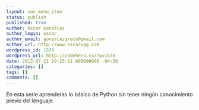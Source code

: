 ```yaml
---
layout: nav_menu_item
status: publish
published: true
author: Oscar González
author_login: oscar
author_email: gonzalezgreco@gmail.com
author_url: http://www.oscarvgg.com
wordpress_id: 1578
wordpress_url: http://codehero.co/?p=1578
date: 2013-07-21 19:23:11.000000000 -04:30
categories: []
tags: []
comments: []
---
```

En esta serie aprenderas lo básico de Python sin tener ningún conocimiento previo del lenguaje.
